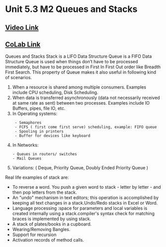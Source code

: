 # Unit 5.3 M2 Queues and Stacks 
## [Video Link]()
## [CoLab Link](https://colab.research.google.com/drive/1eyRKNZI5CMlZXCdZQITCSwRebeXDyIms?usp=sharing)


Queues and Stacks
Stack is a LIFO Data Structure
Queue is a FIFO Data Structure
Queue is used when things don’t have to be processed immediately, but have to be processed in First In First Out order like Breadth First Search. This property of Queue makes it also useful in following kind of scenarios.

1. When a resource is shared among multiple consumers. Examples include CPU scheduling, Disk Scheduling.
2. When data is transferred asynchronously (data not necessarily received at same rate as sent) between two processes. Examples include IO Buffers, pipes, file IO, etc.
3. In Operating systems:
    ```
     - Semaphores
     - FCFS ( first come first serve) scheduling, example: FIFO queue
     - Spooling in printers
     - Buffer for devices like keyboard
    ```
4. In Networks:
    ```
    - Queues in routers/ switches 
    - Mail Queues
    ```
5. Variations: ( Deque, Priority Queue, Doubly Ended Priority Queue )

Real life examples of stack are:

- To reverse a word. You push a given word to stack - letter by letter - and then pop letters from the stack.
- An "undo" mechanism in text editors; this operation is accomplished by keeping all text changes in a stack.Undo/Redo stacks in Excel or Word.
- Language processing :space for parameters and local variables is created internally using a stack.compiler's syntax check for matching braces is implemented by using stack.
- A stack of plates/books in a cupboard.
- Wearing/Removing Bangles.
- Support for recursion
- Activation records of method calls.